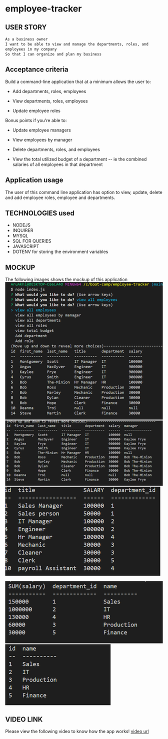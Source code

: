 # employee-tracker

## USER STORY
```
As a business owner
I want to be able to view and manage the departments, roles, and employees in my company
So that I can organize and plan my business
```

## Acceptance criteria
Build a command-line application that at a minimum allows the user to:

  * Add departments, roles, employees

  * View departments, roles, employees

  * Update employee roles

Bonus points if you're able to:

  * Update employee managers

  * View employees by manager

  * Delete departments, roles, and employees

  * View the total utilized budget of a department -- ie the combined salaries of all employees in that department

## Application usage
The user of this command line application has option to view, update, delete and add employee roles, employee and departments.

## TECHNOLOGIES used
* NODEJS
* INQUIRER
* MYSQL
* SQL FOR QUERIES
* JAVASCRIPT
* DOTENV for storing the environment variables

## MOCKUP
The following images shows the mockup of this application
![viewEmployees](Assets/viewemp.PNG)
![viewEmployee manager](Assets/viewempman.PNG)
![view roles](Assets/viewrole.PNG)

![consolidated budget of all departments](Assets/budget.PNG)<br>
![view departments](Assets/viewdept.PNG)

## VIDEO LINK

Please view the following video to know how the app works!
[video url](https://drive.google.com/file/d/13ycG_Xe-pIvivGpooBUZpdzZQJeTu1qO/view)
